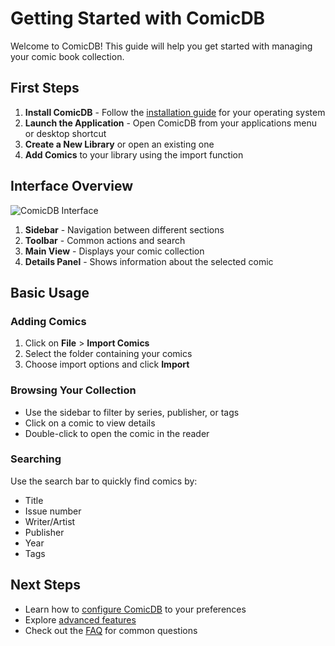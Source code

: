 # Getting Started with ComicDB

Welcome to ComicDB! This guide will help you get started with managing your comic book collection.

## First Steps

1. **Install ComicDB** - Follow the [installation guide](installation.md) for your operating system
2. **Launch the Application** - Open ComicDB from your applications menu or desktop shortcut
3. **Create a New Library** or open an existing one
4. **Add Comics** to your library using the import function

## Interface Overview

![ComicDB Interface](img/interface-overview.png)

1. **Sidebar** - Navigation between different sections
2. **Toolbar** - Common actions and search
3. **Main View** - Displays your comic collection
4. **Details Panel** - Shows information about the selected comic

## Basic Usage

### Adding Comics
1. Click on **File** > **Import Comics**
2. Select the folder containing your comics
3. Choose import options and click **Import**

### Browsing Your Collection
- Use the sidebar to filter by series, publisher, or tags
- Click on a comic to view details
- Double-click to open the comic in the reader

### Searching
Use the search bar to quickly find comics by:
- Title
- Issue number
- Writer/Artist
- Publisher
- Year
- Tags

## Next Steps

- Learn how to [configure ComicDB](configuration.md) to your preferences
- Explore [advanced features](features.md)
- Check out the [FAQ](faq.md) for common questions
